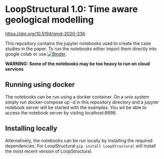# LoopStructural 1.0: Time aware geological modelling
https://doi.org/10.5194/gmd-2020-336

This repository contains the jupyter notebooks used to create the case studies in the paper. To run the notebooks either import them directly into google colab or use [![Binder](https://mybinder.org/badge_logo.svg)](https://mybinder.org/v2/gh/lachlangrose/loopstructural_paper_examples/HEAD). 

**WARNING: Some of the notebooks may be too heavy to run on cloud services**

## Running using docker
The notebooks can be run using a docker container. On a unix system simply run docker-compose up -d in this repository directory and a jupyter notebook server will be started with the examples. You wil be able to access the notebook server by visitng localhost:8899.

## Installing locally
Alternatively, the notebooks can be run locally by installing the required dependencies. For LoopStructural `pip install LoopStructural` will install the most recent version of LoopStructural. 
